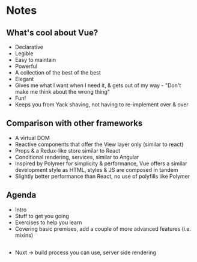 # Notes

## What's cool about Vue?
* Declarative
* Legible
* Easy to maintain
* Powerful
* A collection of the best of the best
* Elegant
* Gives me what I want when I need it, & gets out of my way - "Don't make me think about the wrong thing"
* Fun!
* Keeps you from Yack shaving, not having to re-implement over & over

## Comparison with other frameworks
* A virtual DOM
* Reactive components that offer the View layer only (similar to react)
* Props & a Redux-like store similar to React
* Conditional rendering, services, similar to Angular
* Inspired by Polymer for simplicity & performance, Vue offers a similar development style as HTML, styles & JS are composed in tandem
* Slightly better performance than React, no use of polyfills like Polymer

## Agenda
* Intro
* Stuff to get you going
* Exercises to help you learn
* Covering basic premises, add a couple of more advanced features (i.e. mixins)

##
* Nuxt -> build process you can use, server side rendering